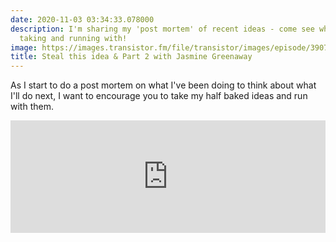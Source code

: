 ```yaml
---
date: 2020-11-03 03:34:33.078000
description: I'm sharing my 'post mortem' of recent ideas - come see what's worth
  taking and running with!
image: https://images.transistor.fm/file/transistor/images/episode/390744/1604374753-artwork.jpg
title: Steal this idea & Part 2 with Jasmine Greenaway
---
```


As I start to do a post mortem on what I've been doing to think about what I'll do next, I want to encourage you to take my half baked ideas and run with them.
<iframe width="100%" height="180" frameborder="no" scrolling="no" seamless src="https://share.transistor.fm/e/6ecb6cf5"></iframe>
